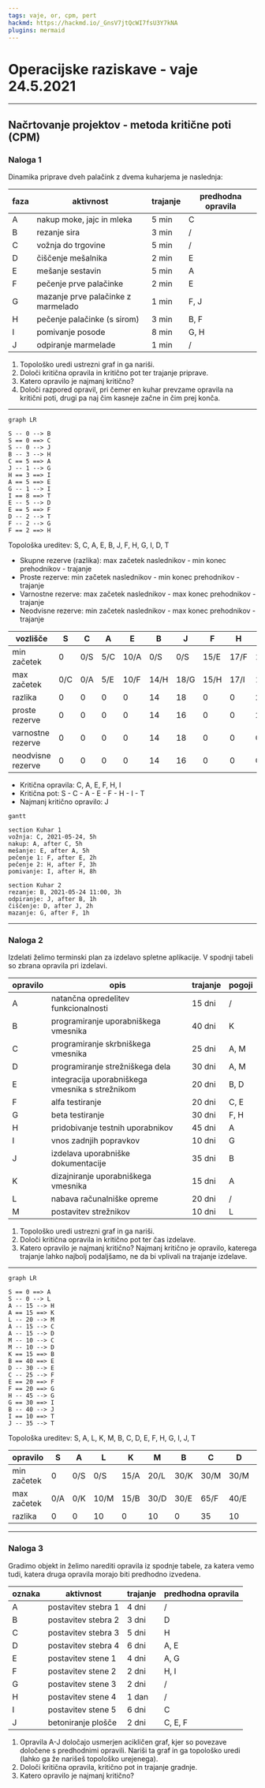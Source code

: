 ```yaml
---
tags: vaje, or, cpm, pert
hackmd: https://hackmd.io/_GnsV7jtQcWI7fsU3Y7kNA
plugins: mermaid
---
```

# Operacijske raziskave - vaje 24.5.2021

---

## Načrtovanje projektov - metoda kritične poti (CPM)

### Naloga 1

Dinamika priprave dveh palačink z dvema kuharjema je naslednja:

| faza | aktivnost | trajanje | predhodna opravila |
| ---- | --------- | -------- | ------------------ |
| A | nakup moke, jajc in mleka | 5 min | C |
| B | rezanje sira | 3 min | / |
| C | vožnja do trgovine | 5 min | / |
| D | čiščenje mešalnika | 2 min | E |
| E | mešanje sestavin | 5 min | A |
| F | pečenje prve palačinke | 2 min | E |
| G | mazanje prve palačinke z marmelado | 1 min | F, J |
| H | pečenje palačinke (s sirom) | 3 min | B, F |
| I | pomivanje posode | 8 min | G, H |
| J | odpiranje marmelade | 1 min | / |

1. Topološko uredi ustrezni graf in ga nariši.
2. Določi kritična opravila in kritično pot ter trajanje priprave.
3. Katero opravilo je najmanj kritično?
4. Določi razpored opravil, pri čemer en kuhar prevzame opravila na kritični poti, drugi pa naj čim kasneje začne in čim prej konča.

----

```mermaid
graph LR

S -- 0 --> B
S == 0 ==> C
S -- 0 --> J
B -- 3 --> H
C == 5 ==> A
J -- 1 --> G
H == 3 ==> I
A == 5 ==> E
G -- 1 --> I
I == 8 ==> T
E -- 5 --> D
E == 5 ==> F
D -- 2 --> T
F -- 2 --> G
F == 2 ==> H
```

Topološka ureditev: S, C, A, E, B, J, F, H, G, I, D, T

* Skupne rezerve (razlika): max začetek naslednikov - min konec prehodnikov - trajanje
* Proste rezerve: min začetek naslednikov - min konec prehodnikov - trajanje
* Varnostne rezerve: max začetek naslednikov - max konec prehodnikov - trajanje
* Neodvisne rezerve: min začetek naslednikov - max konec prehodnikov - trajanje

| vozlišče | S | C | A | E | B | J | F | H | G | I | D | T |
| -------- | - | - | - | - | - | - | - | - | - | - | - | - |
| min začetek | 0 | 0/S | 5/C | 10/A | 0/S | 0/S | 15/E | 17/F | 17/F | 20/H | 15/E | 28/I |
| max začetek | 0/C | 0/A | 5/E | 10/F | 14/H | 18/G | 15/H | 17/I | 19/I | 20/T | 26/T | 28 |
| razlika | 0 | 0 | 0 | 0 | 14 | 18 | 0 | 0 | 2 | 0 | 11 | 0 |
| proste rezerve | 0 | 0 | 0 | 0 | 14 | 16 | 0 | 0 | 2 | 0 | 11 | 0 |
| varnostne rezerve | 0 | 0 | 0 | 0 | 14 | 18 | 0 | 0 | 0 | 0 | 11 | 0 |
| neodvisne rezerve | 0 | 0 | 0 | 0 | 14 | 16 | 0 | 0 | 0 | 0 | 11 | 0 |

* Kritična opravila: C, A, E, F, H, I
* Kritična pot: S - C - A - E - F - H - I - T
* Najmanj kritično opravilo: J

```mermaid
gantt

section Kuhar 1
vožnja: C, 2021-05-24, 5h
nakup: A, after C, 5h
mešanje: E, after A, 5h
pečenje 1: F, after E, 2h
pečenje 2: H, after F, 3h
pomivanje: I, after H, 8h

section Kuhar 2
rezanje: B, 2021-05-24 11:00, 3h
odpiranje: J, after B, 1h
čiščenje: D, after J, 2h
mazanje: G, after F, 1h
```

---

### Naloga 2

Izdelati želimo terminski plan za izdelavo spletne aplikacije. V spodnji tabeli so zbrana opravila pri izdelavi.

| opravilo | opis | trajanje | pogoji |
| -------- | ---- | -------- | ------ |
| A | natančna opredelitev funkcionalnosti | 15 dni | / |
| B | programiranje uporabniškega vmesnika | 40 dni | K |
| C | programiranje skrbniškega vmesnika | 25 dni | A, M |
| D | programiranje strežniškega dela | 30 dni | A, M |
| E | integracija uporabniškega vmesnika s strežnikom | 20 dni | B, D |
| F | alfa testiranje | 20 dni | C, E |
| G | beta testiranje | 30 dni | F, H |
| H | pridobivanje testnih uporabnikov | 45 dni | A |
| I | vnos zadnjih popravkov | 10 dni | G |
| J | izdelava uporabniške dokumentacije | 35 dni | B |
| K | dizajniranje uporabniškega vmesnika | 15 dni | A |
| L | nabava računalniške opreme | 20 dni | / |
| M | postavitev strežnikov | 10 dni | L |

1. Topološko uredi ustrezni graf in ga nariši.
2. Določi kritična opravila in kritično pot ter čas izdelave.
3. Katero opravilo je najmanj kritično? Najmanj kritično je opravilo, katerega trajanje lahko najbolj podaljšamo, ne da bi vplivali na trajanje izdelave.

----

```mermaid
graph LR

S == 0 ==> A
S -- 0 --> L
A -- 15 --> H
A == 15 ==> K
L -- 20 --> M
A -- 15 --> C
A -- 15 --> D
M -- 10 --> C
M -- 10 --> D
K == 15 ==> B
B == 40 ==> E
D -- 30 --> E
C -- 25 --> F
E == 20 ==> F
F == 20 ==> G
H -- 45 --> G
G == 30 ==> I
B -- 40 --> J
I == 10 ==> T
J -- 35 --> T
```

Topološka ureditev: S, A, L, K, M, B, C, D, E, F, H, G, I, J, T

| opravilo | S | A | L | K | M | B | C | D | E | F | H | G | I | J | T |
| -------- | - | - | - | - | - | - | - | - | - | - | - | - | - | - | - |
| min začetek | 0 | 0/S | 0/S | 15/A | 20/L | 30/K | 30/M | 30/M | 70/B | 90/E | 15/A | 110/F | 140/G | 70/B | 150/I |
| max začetek | 0/A | 0/K | 10/M | 15/B | 30/D | 30/E | 65/F | 40/E | 70/F | 90/G | 65/G | 110/I | 140/T | 115/T | 150 |
| razlika | 0 | 0 | 10 | 0 | 10 | 0 | 35 | 10 | 0 | 0 | 50 | 0 | 0 | 45 | 0 |

---

### Naloga 3

Gradimo objekt in želimo narediti opravila iz spodnje tabele, za katera vemo tudi, katera druga opravila morajo biti predhodno izvedena.

| oznaka | aktivnost | trajanje | predhodna opravila |
| ------ | --------- | ------- | ------------------ |
| A | postavitev stebra 1 | 4 dni | / |
| B | postavitev stebra 2 | 3 dni | D |
| C | postavitev stebra 3 | 5 dni | H |
| D | postavitev stebra 4 | 6 dni | A, E |
| E | postavitev stene 1 | 4 dni | A, G |
| F | postavitev stene 2 | 2 dni | H, I |
| G | postavitev stene 3 | 2 dni | / |
| H | postavitev stene 4 | 1 dan | / |
| I | postavitev stene 5 | 6 dni | C |
| J | betoniranje plošče | 2 dni | C, E, F |

1. Opravila A-J določajo usmerjen acikličen graf, kjer so povezave določene s predhodnimi opravili. Nariši ta graf in ga topološko uredi (lahko ga že narišeš topološko urejenega).
2. Določi kritična opravila, kritično pot in trajanje gradnje.
3. Katero opravilo je najmanj kritično?
